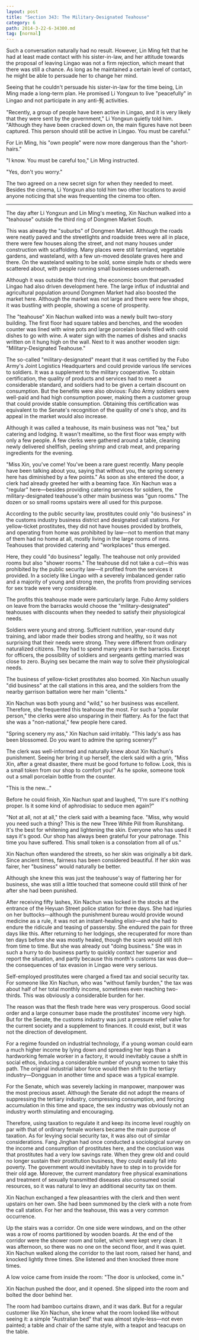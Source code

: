 ```yaml
---
layout: post
title: "Section 343: The Military-Designated Teahouse"
category: 6
path: 2014-3-22-6-34300.md
tag: [normal]
---
```


Such a conversation naturally had no result. However, Lin Ming felt that he had at least made contact with his sister-in-law, and her attitude towards the proposal of leaving Lingao was not a firm rejection, which meant that there was still a chance. As long as he maintained a certain level of contact, he might be able to persuade her to change her mind.

Seeing that he couldn't persuade his sister-in-law for the time being, Lin Ming made a long-term plan. He promised Li Yongxun to live "peacefully" in Lingao and not participate in any anti-髡 activities.

"Recently, a group of people have been active in Lingao, and it is very likely that they were sent by the government," Li Yongxun quietly told him. "Although they have been cracked down on, the main figures have not been captured. This person should still be active in Lingao. You must be careful."

For Lin Ming, his "own people" were now more dangerous than the "short-hairs."

"I know. You must be careful too," Lin Ming instructed.

"Yes, don't you worry."

The two agreed on a new secret sign for when they needed to meet. Besides the cinema, Li Yongxun also told him two other locations to avoid anyone noticing that she was frequenting the cinema too often.

---

The day after Li Yongxun and Lin Ming's meeting, Xin Nachun walked into a "teahouse" outside the third ring of Dongmen Market South.

This was already the "suburbs" of Dongmen Market. Although the roads were neatly paved and the streetlights and roadside trees were all in place, there were few houses along the street, and not many houses under construction with scaffolding. Many places were still farmland, vegetable gardens, and wasteland, with a few un-moved desolate graves here and there. On the wasteland waiting to be sold, some simple huts or sheds were scattered about, with people running small businesses underneath.

Although it was outside the third ring, the economic boom that pervaded Lingao had also driven development here. The large influx of industrial and agricultural population around Dongmen Market had also boosted the market here. Although the market was not large and there were few shops, it was bustling with people, showing a scene of prosperity.

The "teahouse" Xin Nachun walked into was a newly built two-story building. The first floor had square tables and benches, and the wooden counter was lined with wine pots and large porcelain bowls filled with cold dishes to go with wine. A water sign with the names of dishes and snacks written on it hung high on the wall. Next to it was another wooden sign: "Military-Designated Teahouse."

The so-called "military-designated" meant that it was certified by the Fubo Army's Joint Logistics Headquarters and could provide various life services to soldiers. It was a supplement to the military cooperative. To obtain certification, the quality of products and services had to meet a considerable standard, and soldiers had to be given a certain discount on consumption. But the benefits were also obvious: Fubo Army soldiers were well-paid and had high consumption power, making them a customer group that could provide stable consumption. Obtaining this certification was equivalent to the Senate's recognition of the quality of one's shop, and its appeal in the market would also increase.

Although it was called a teahouse, its main business was not "tea," but catering and lodging. It wasn't mealtime, so the first floor was empty with only a few people. A few clerks were gathered around a table, cleaning newly delivered shellfish, peeling shrimp and crab meat, and preparing ingredients for the evening.

"Miss Xin, you've come! You've been a rare guest recently. Many people have been talking about you, saying that without you, the spring scenery here has diminished by a few points." As soon as she entered the door, a clerk had already greeted her with a beaming face. Xin Nachun was a "regular" here—besides providing catering services for soldiers, the military-designated teahouse's other main business was "gun rooms." The dozen or so small rooms upstairs were all used for this purpose.

According to the public security law, prostitutes could only "do business" in the customs industry business district and designated call stations. For yellow-ticket prostitutes, they did not have houses provided by brothels, and operating from home was prohibited by law—not to mention that many of them had no home at all, mostly living in the large rooms of inns. Teahouses that provided catering and "workplaces" thus emerged.

Here, they could "do business" legally. The teahouse not only provided rooms but also "shower rooms." The teahouse did not take a cut—this was prohibited by the public security law—it profited from the services it provided. In a society like Lingao with a severely imbalanced gender ratio and a majority of young and strong men, the profits from providing services for sex trade were very considerable.

The profits this teahouse made were particularly large. Fubo Army soldiers on leave from the barracks would choose the "military-designated" teahouses with discounts when they needed to satisfy their physiological needs.

Soldiers were young and strong. Sufficient nutrition, year-round duty training, and labor made their bodies strong and healthy, so it was not surprising that their needs were strong. They were different from ordinary naturalized citizens. They had to spend many years in the barracks. Except for officers, the possibility of soldiers and sergeants getting married was close to zero. Buying sex became the main way to solve their physiological needs.

The business of yellow-ticket prostitutes also boomed. Xin Nachun usually "did business" at the call stations in this area, and the soldiers from the nearby garrison battalion were her main "clients."

Xin Nachun was both young and "wild," so her business was excellent. Therefore, she frequented this teahouse the most. For such a "popular person," the clerks were also unsparing in their flattery. As for the fact that she was a "non-national," few people here cared.

"Spring scenery my ass," Xin Nachun said irritably. "This lady's ass has been blossomed. Do you want to admire the spring scenery?"

The clerk was well-informed and naturally knew about Xin Nachun's punishment. Seeing her bring it up herself, the clerk said with a grin, "Miss Xin, after a great disaster, there must be good fortune to follow. Look, this is a small token from our shop to comfort you!" As he spoke, someone took out a small porcelain bottle from the counter.

"This is the new..."

Before he could finish, Xin Nachun spat and laughed, "I'm sure it's nothing proper. Is it some kind of aphrodisiac to seduce men again?"

"Not at all, not at all," the clerk said with a beaming face. "Miss, why would you need such a thing? This is the new Three White Pill from Runshitang. It's the best for whitening and lightening the skin. Everyone who has used it says it's good. Our shop has always been grateful for your patronage. This time you have suffered. This small token is a consolation from all of us."

Xin Nachun often wandered the streets, so her skin was originally a bit dark. Since ancient times, fairness has been considered beautiful. If her skin was fairer, her "business" would naturally be better.

Although she knew this was just the teahouse's way of flattering her for business, she was still a little touched that someone could still think of her after she had been punished.

After receiving fifty lashes, Xin Nachun was locked in the stocks at the entrance of the Heyuan Street police station for three days. She had injuries on her buttocks—although the punishment bureau would provide wound medicine as a rule, it was not an instant-healing elixir—and she had to endure the ridicule and teasing of passersby. She endured the pain for three days like this. After returning to her lodgings, she recuperated for more than ten days before she was mostly healed, though the scars would still itch from time to time. But she was already out "doing business." She was in such a hurry to do business partly to quickly contact her superior and report the situation, and partly because this month's customs tax was due—the consequences of tax evasion in Lingao were very serious.

Self-employed prostitutes were charged a fixed tax and social security tax. For someone like Xin Nachun, who was "without family burden," the tax was about half of her total monthly income, sometimes even reaching two-thirds. This was obviously a considerable burden for her.

The reason was that the flesh trade here was very prosperous. Good social order and a large consumer base made the prostitutes' income very high. But for the Senate, the customs industry was just a pressure relief valve for the current society and a supplement to finances. It could exist, but it was not the direction of development.

For a regime founded on industrial technology, if a young woman could earn a much higher income by lying down and spreading her legs than a hardworking female worker in a factory, it would inevitably cause a shift in social ethos, inducing a considerable number of young women to take this path. The original industrial labor force would then shift to the tertiary industry—Dongguan in another time and space was a typical example.

For the Senate, which was severely lacking in manpower, manpower was the most precious asset. Although the Senate did not adopt the means of suppressing the tertiary industry, compressing consumption, and forcing accumulation in this time and space, the sex industry was obviously not an industry worth stimulating and encouraging.

Therefore, using taxation to regulate it and keep its income level roughly on par with that of ordinary female workers became the main purpose of taxation. As for levying social security tax, it was also out of similar considerations. Fang Jinghan had once conducted a sociological survey on the income and consumption of prostitutes here, and the conclusion was that prostitutes had a very low savings rate. When they grew old and could no longer sustain their prostitution business, they could easily fall into poverty. The government would inevitably have to step in to provide for their old age. Moreover, the current mandatory free physical examinations and treatment of sexually transmitted diseases also consumed social resources, so it was natural to levy an additional security tax on them.

Xin Nachun exchanged a few pleasantries with the clerk and then went upstairs on her own. She had been summoned by the clerk with a note from the call station. For her and the teahouse, this was a very common occurrence.

Up the stairs was a corridor. On one side were windows, and on the other was a row of rooms partitioned by wooden boards. At the end of the corridor were the shower room and toilet, which were kept very clean. It was afternoon, so there was no one on the second floor, and it was quiet. Xin Nachun walked along the corridor to the last room, raised her hand, and knocked lightly three times. She listened and then knocked three more times.

A low voice came from inside the room: "The door is unlocked, come in."

Xin Nachun pushed the door, and it opened. She slipped into the room and bolted the door behind her.

The room had bamboo curtains drawn, and it was dark. But for a regular customer like Xin Nachun, she knew what the room looked like without seeing it: a simple "Australian bed" that was almost style-less—not even painted; a table and chair of the same style, with a teapot and teacups on the table.